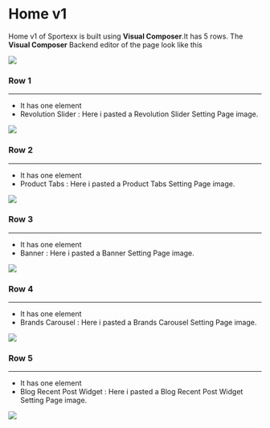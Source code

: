 # Home v1

Home v1 of Sportexx is built using **Visual Composer**.It has 5 rows. The **Visual Composer** Backend editor of the page look like this

![](http://transvelo.github.io/sportexx/docs/images/home1-settings.png)

### Row 1
---
* It has one element
* Revolution Slider : Here i pasted a Revolution Slider Setting Page image.


![](http://transvelo.github.io/sportexx/docs/images/home1-revolution-slider.png)

### Row 2
---
* It has one element
* Product Tabs : Here i pasted a Product Tabs Setting Page image.


![](http://transvelo.github.io/sportexx/docs/images/vc-product-tabs-settings.png)

### Row 3
---
* It has one element
* Banner : Here i pasted a Banner Setting Page image.

![](http://transvelo.github.io/sportexx/docs/images/vc-banner-settings.png)

### Row 4
---
* It has one element
* Brands Carousel : Here i pasted a Brands Carousel Setting Page image.

![](http://transvelo.github.io/sportexx/docs/images/vc-brands-carousel-settings.png)

### Row 5
---
* It has one element
* Blog Recent Post Widget : Here i pasted a Blog Recent Post Widget Setting Page image.

![](http://transvelo.github.io/sportexx/docs/images/vc-blog-recent-post-settings.png)

